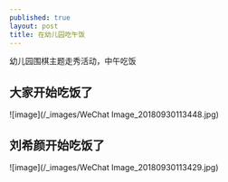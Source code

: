 ```yaml
---
published: true
layout: post
title: 在幼儿园吃午饭
---
```


幼儿园围棋主题走秀活动，中午吃饭

## 大家开始吃饭了

![image](/_images/WeChat Image_20180930113448.jpg)

## 刘希颜开始吃饭了

![image](/_images/WeChat Image_20180930113429.jpg)
